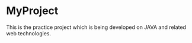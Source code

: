 MyProject
=========

This is the practice project which is being developed on JAVA and related web technologies.
